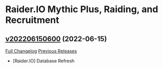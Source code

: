 # Raider.IO Mythic Plus, Raiding, and Recruitment

## [v202206150600](https://github.com/RaiderIO/raiderio-addon/tree/v202206150600) (2022-06-15)
[Full Changelog](https://github.com/RaiderIO/raiderio-addon/compare/v202206140600...v202206150600) [Previous Releases](https://github.com/RaiderIO/raiderio-addon/releases)

- [Raider.IO] Database Refresh  
